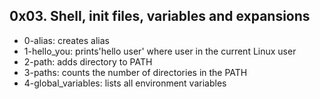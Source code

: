 ## 0x03. Shell, init files, variables and expansions
* 0-alias: creates alias
* 1-hello_you: prints'hello user' where user in the current Linux user
* 2-path: adds directory to PATH
* 3-paths: counts the number of directories  in the PATH
* 4-global_variables: lists all environment variables
